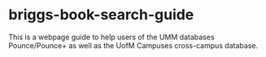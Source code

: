 # briggs-book-search-guide

This is a webpage guide to help users of the UMM databases Pounce/Pounce+ as well as the UofM Campuses cross-campus database.
